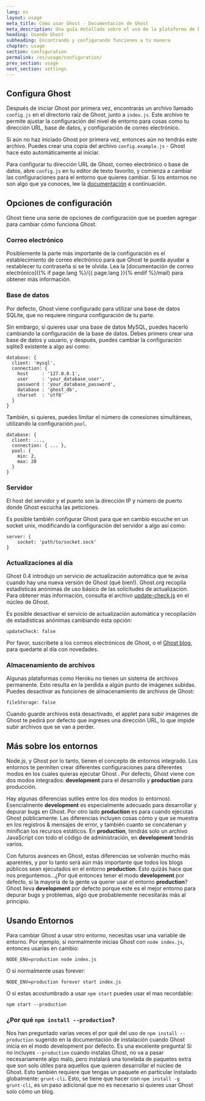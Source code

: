 ```yaml
---
lang: es
layout: usage
meta_title: Cómo usar Ghost - Documentación de Ghost
meta_description: Una guía detallada sobre el uso de la plataforma de blog Ghost. Ya tienes Ghost pero no sabes bien cómo empezar? Aprende aquí!
heading: Usando Ghost
subheading: Encontrando y configurando funciones a tu manera
chapter: usage
section: configuration
permalink: /es/usage/configuration/
prev_section: usage
next_section: settings
---
```


## Configura Ghost <a id="configuration"></a>

Después de iniciar Ghost por primera vez, encontrarás un archivo llamado `config.js` en el directorio raíz de Ghost, junto a `index.js`. Este archivo te permite ajustar la configuración del nivel de entorno para cosas como tu dirección URL, base de datos, y configuración de correo electrónico.

Si aún no haz iniciado Ghost por primera vez, entonces aún no tendrás este archivo. Puedes crear una copia del archivo `config.example.js` - Ghost hace esto automáticamente al iniciar. 

Para configurar tu dirección URL de Ghost, correo electrónico o base de datos, abre `config.js` en tu editor de texto favorito, y comienza a cambiar las configuraciones para el entorno que quieres cambiar. Si los entornos no son algo que ya conoces, lee la [documentación](#environments) a continuación.

## Opciones de configuración

Ghost tiene una serie de opciones de configuración que se pueden agregar para cambiar cómo funciona Ghost.

### Correo electrónico

Posiblemente la parte más importante de la configuración es el establecimiento de correo electrónico para que Ghost te pueda ayudar a restablecer tu contraseña si se te olvida. Lea la [documentación de correo electrónico]({% if page.lang %}/{{ page.lang }}{% endif %}/mail) para obtener más información.

### Base de datos

Por defecto, Ghost viene configurado para utilizar una base de datos SQLite, que no requiere ninguna configuración de tu parte.

Sin embargo, si quieres usar una base de datos MySQL, puedes hacerlo cambiando la configuración de la base de datos. Debes primero crear una base de datos y usuario, y después, puedes cambiar la configuración sqlite3 existente a algo así como:

```
database: {
  client: 'mysql',
  connection: {
    host     : '127.0.0.1',
    user     : 'your_database_user',
    password : 'your_database_password',
    database : 'ghost_db',
    charset  : 'utf8'
  }
}
```

También, si quieres, puedes limitar el número de conexiones simultáneas, utilizando la configuración `pool`.

```
database: {
  client: ...,
  connection: { ... },
  pool: {
    min: 2,
    max: 20
  }
}
```

### Servidor 

El host del servidor y el puerto son la dirección IP y número de puerto donde Ghost escucha las peticiones. 

Es posible también configurar Ghost para que en cambio escuche en un socket unix, modificando la configuración del servidor a algo así como:

```
server: {
    socket: 'path/to/socket.sock'
}
```

### Actualizaciones al día

Ghost 0.4 introdujo un servicio de actualización automática que te avisa cuando hay una nueva versión de Ghost (qué bien!). Ghost.org recopila estadísticas anónimas de uso básico de las solicitudes de actualización. Para obtener más información, consulta el archivo [update-check.js](https://github.com/TryGhost/Ghost/blob/master/core/server/update-check.js) en el núcleo de Ghost.

Es posible desactivar el servicio de actualización automática y recopilación de estadísticas anónimas cambiando esta opción:

`updateCheck: false`

Por favor, suscribete a los correos electrónicos de Ghost, o el [Ghost blog](http://blog.ghost.org), para quedarte al día con novedades.

### Almacenamiento de archivos

Algunas plataformas como Heroku no tienen un sistema de archivos permanente. Esto resulta en la perdida a algún punto de imágenes subidas.
Puedes desactivar as funciones de almacenamiento de archivos de Ghost:

`fileStorage: false`

Cuando guarde archivos está desactivado, el applet para subir imágenes de Ghost te pedirá por defecto que ingreses una dirección URL, lo que impide subir archivos que se van a perder.

## Más sobre los entornos <a id="environments"></a>

Node.js, y Ghost por lo tanto, tienen el concepto de entornos integrado. Los entornos te permiten crear diferentes configuraciones para diferentes modos en los cuales quieras ejecutar Ghost . Por defecto, Ghost viene con dos modos integrados: **development** para el desarrollo y **production** para producción.

Hay algunas diferencias sutiles entre los dos modos (o entornos). Esencialmente **development** es especialmente adecuado para desarrollar y depurar bugs en Ghost. Por otro lado **production** es para cuando ejecutas Ghost públicamente. Las diferencias incluyen cosas cómo y que se muestra en los registros & mensajes de error, y también cuanto se concatenan y minifican los recursos estáticos. En **production**, tendrás solo un archivo JavaScript con todo el código de administración, en **development** tendrás varios.

Con futuros avances en Ghost, estas diferencias se volverán mucho más aparentes, y por lo tanto será aún más importante que todos los blogs públicos sean ejecutados en el entorno **production**. Esto quizás hace que nos preguntemos...¿Por qué entonces tener el modo **development** por defecto, si la mayoría de la gente va querer usar el entorno **production**? Ghost lleva **development** por defecto porque este es el mejor entorno para depurar bugs y problemas, algo que probablemente necesitarás más al principio.

##  Usando Entornos <a id="using-env"></a>

Para cambiar Ghost a usar otro entorno, necesitas usar una variable de entorno. Por ejemplo, si normalmente inicias Ghost con `node index.js`, entonces usarías en cambio:

`NODE_ENV=production node index.js`

O si normalmente usas forever:

`NODE_ENV=production forever start index.js`

O si estas acostumbrado a usar `npm start` puedes usar el mas recordable:

`npm start --production`

### ¿Por qué `npm install --production`?

Nos han preguntado varias veces el por qué del uso de `npm install --production` sugerido en la documentación de instalación cuando Ghost inicia en el modo development por defecto. Es una excelente pregunta! Si no incluyes `--production` cuando instalas Ghost, no va a pasar necesariamente algo malo, pero instalará una tonelada de paquetes extra que son solo útiles para aquellos que quieren desarrollar el núcleo de Ghost. Esto también requiere que tengas un paquete en particular instalado globalmente: `grunt-cli`. Esto, se tiene que hacer con `npm install -g grunt-cli`, es un paso adicional que no es necesario si quieres usar Ghost solo cómo un blog.

